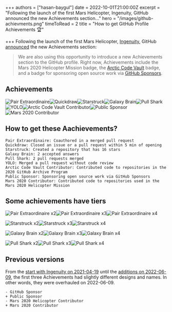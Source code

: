 +++
authors = ["hasan-baygul"]
date = 2022-10-01T21:00:00Z
excerpt = "Following the launch of the first Mars Helicopter, Ingenuity, GitHub announced the new Achievements section..."
hero = "/images/github-achievments.png"
timeToRead = 2
title = "How to get GitHub Profile Achievements 🏆"

+++
Following the launch of the first Mars Helicopter, [Ingenuity](https://en.wikipedia.org/wiki/Ingenuity_(helicopter)), GitHub [announced](https://github.blog/2021-04-19-open-source-goes-to-mars/) the new Achievements section: 

> We are also using this opportunity to introduce a new Achievements section to the GitHub profile. Right now, Achievements include the Mars 2020 Helicopter Mission badge, the [Arctic Code Vault](https://archiveprogram.github.com/arctic-vault/) badge, and a badge for sponsoring open source work via [GitHub Sponsors](https://github.com/sponsors).

## Achievements

![Pair Extraordinaire](https://raw.githubusercontent.com/Schweinepriester/github-profile-achievements/main/images/pair-extraordinaire-default.png "Pair Extraordinaire")![Quickdraw](https://raw.githubusercontent.com/Schweinepriester/github-profile-achievements/main/images/quickdraw-default.png "Quickdraw")![Starstruck](https://raw.githubusercontent.com/Schweinepriester/github-profile-achievements/main/images/starstruck-default.png "Starstruck")![Galaxy Brain	](https://raw.githubusercontent.com/Schweinepriester/github-profile-achievements/main/images/galaxy-brain-default.png "Galaxy Brain	")![Pull Shark	](https://raw.githubusercontent.com/Schweinepriester/github-profile-achievements/main/images/pull-shark-default.png "Pull Shark	")![YOLO](https://raw.githubusercontent.com/Schweinepriester/github-profile-achievements/main/images/yolo-default.png "YOLO")![Arctic Code Vault Contributor](https://raw.githubusercontent.com/Schweinepriester/github-profile-achievements/main/images/arctic-code-vault-contributor-default.png "Arctic Code Vault Contributor")![Public Sponsor](https://raw.githubusercontent.com/Schweinepriester/github-profile-achievements/main/images/public-sponsor-default.png "Public Sponsor")![Mars 2020 Contributor](https://raw.githubusercontent.com/Schweinepriester/github-profile-achievements/main/images/mars-2020-contributor-default.png "Mars 2020 Contributor")

## How to get these Aachievements?

    Pair Extraordinaire: Coauthored in a merged pull request
    Quickdraw: Closed an issue or a pull request within 5 min of opening
    Starstruck: Created a repository that has 16 stars
    Galaxy Brain: 2 accepted answers
    Pull Shark: 2 pull requests merged
    YOLO: Merged a pull request without code review
    Arctic Code Vault Contributor: Contributed code to repositories in the 2020 GitHub Archive Program
    Public Sponsor: Sponsoring open source work via GitHub Sponsors
    Mars 2020 Contributor: Contributed code to repositories used in the Mars 2020 Helicopter Mission

## Some achievements have tiers

![Pair Extraordinaire x2](https://raw.githubusercontent.com/Schweinepriester/github-profile-achievements/main/images/tiers/pair-extraordinaire-bronze.png "Pair Extraordinaire x2")![Pair Extraordinaire x3](https://raw.githubusercontent.com/Schweinepriester/github-profile-achievements/main/images/tiers/pair-extraordinaire-silver.png "Pair Extraordinaire x3")![Pair Extraordinaire x4](https://raw.githubusercontent.com/Schweinepriester/github-profile-achievements/main/images/tiers/pair-extraordinaire-gold.png "Pair Extraordinaire x4")

![Starstruck x2](https://raw.githubusercontent.com/Schweinepriester/github-profile-achievements/main/images/tiers/starstruck-bronze.png "Starstruck x2")![Starstruck x3](https://raw.githubusercontent.com/Schweinepriester/github-profile-achievements/main/images/tiers/starstruck-silver.png "Starstruck x3")![Starstruck x4	](https://raw.githubusercontent.com/Schweinepriester/github-profile-achievements/main/images/tiers/starstruck-gold.png "Starstruck x4	")

![Galaxy Brain x2	](https://raw.githubusercontent.com/Schweinepriester/github-profile-achievements/main/images/tiers/galaxy-brain-bronze.png "Galaxy Brain x2	")![Galaxy Brain x3	](https://raw.githubusercontent.com/Schweinepriester/github-profile-achievements/main/images/tiers/galaxy-brain-silver.png "Galaxy Brain x3	")![Galaxy Brain x4	](https://raw.githubusercontent.com/Schweinepriester/github-profile-achievements/main/images/tiers/galaxy-brain-gold.png "Galaxy Brain x4	")

![Pull Shark x2	](https://raw.githubusercontent.com/Schweinepriester/github-profile-achievements/main/images/tiers/pull-shark-bronze.png "Pull Shark x2	")![Pull Shark x3	](https://raw.githubusercontent.com/Schweinepriester/github-profile-achievements/main/images/tiers/pull-shark-silver.png "Pull Shark x3	")![Pull Shark x4	](https://raw.githubusercontent.com/Schweinepriester/github-profile-achievements/main/images/tiers/pull-shark-gold.png "Pull Shark x4	")

## Previous versions

From the [start with Ingenuity on 2021-04-19](https://github.blog/2021-04-19-open-source-goes-to-mars/) until the [additions on 2022-06-09](https://github.blog/2022-06-09-introducing-achievements-recognizing-the-many-stages-of-a-developers-coding-journey/), the first three Achievements had slightly different designs and names. In other words, they were overhauled on 2022-06-09.

    - GitHub Sponsor
    + Public Sponsor
    - Mars 2020 Helicopter Contributor
    + Mars 2020 Contributor